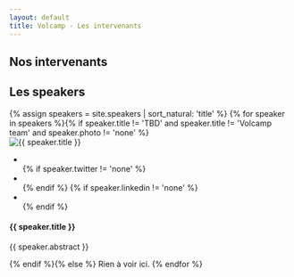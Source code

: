 ```yaml
---
layout: default
title: Volcamp - Les intervenants
---
```

<section class="page-header" style="background-image:url(https://www.volcamp.io/asset/images/chainedespuys_header.jpg);">
    <div class="container">
        <div class="row justify-content-center">
            <div class="col-lg-8">
                <div class="content text-center">
                    <h1 class="mb-3 text-white text-capitalize letter-spacing">Nos intervenants</h1>
                    <div class="divider mx-auto mb-4 bg-white"></div>
                </div>
            </div>
        </div>
    </div>
</section>
<section class="section-speaker section">
    <div class="container">
        <div class="row section-heading">
            <div class="col-lg-8">
                <div class="heading">
                    <div class="pl-90">
                        <h2>Les speakers</h2>
                    </div>
                </div>
            </div>
        </div>
        <div class="row">
            {% assign speakers = site.speakers | sort_natural: 'title' %}
            {% for speaker in speakers %}{% if speaker.title != 'TBD' and speaker.title != 'Volcamp team' and speaker.photo != 'none' %}
            <div class="col-lg-3 col-sm-4">
                <div class="speaker-block mb-5">
                    <div class="img-block"><img src="{{ site.url }}/asset/images/speakers/{{ speaker.photo }}" alt="{{ speaker.title }}" class="img-fluid">
                        <ul class="list-inline speaker-social">
                            <li class="list-inline-item"><a href="{{ site.url }}{{ speaker.url }}"><i class="icon-mic"></i></a></li>
                            {% if speaker.twitter != 'none' %}<li class="list-inline-item"><a href="https://twitter.com/{{ speaker.twitter }}" class="tw"><i class="icon-twitter"></i></a></li>{% endif %}
                            {% if speaker.linkedin != 'none' %}<li class="list-inline-item"><a href="https://www.linkedin.com/in/{{ speaker.linkedin }}" class="lnked"><i class="icon-linkedin-squared"></i></a></li>{% endif %}
                        </ul>
                    </div>
                    <div class="speaker-info">
                        <h4 class="mb-0 mt-3">{{ speaker.title }}</h4>
                        <p>{{ speaker.abstract }}</p>
                    </div>
                </div>
            </div>
            {% endif %}{% else %}
                Rien à voir ici.
            {% endfor %}
        </div>
    </div>
</section>